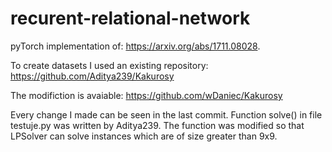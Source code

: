 # recurent-relational-network
pyTorch implementation of: https://arxiv.org/abs/1711.08028. 

To create datasets I used an existing repository: https://github.com/Aditya239/Kakurosy

The modifiction is avaiable: https://github.com/wDaniec/Kakurosy

Every change I made can be seen in the last commit. Function solve() in file testuje.py was written by Aditya239. The function was modified so that LPSolver can solve instances which are of size greater than 9x9.
